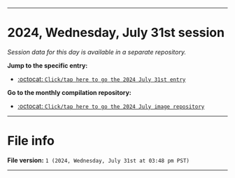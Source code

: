 
***

# 2024, Wednesday, July 31st session

_Session data for this day is available in a separate repository._

**Jump to the specific entry:**

- [:octocat: `Click/tap here to go the 2024 July 31st entry`](https://github.com/seanpm2001/SeansLifeArchive_Images_MotorWorld_CarFactory_Y2024_V7/tree/SeansLifeArchive_Images_MotorWorld_CarFactory_Y2024_V7_Main-dev/2024/07_July/31/)

**Go to the monthly compilation repository:**

- [:octocat: `Click/tap here to go the 2024 July image repository`](https://github.com/seanpm2001/SeansLifeArchive_Images_MotorWorld_CarFactory_Y2024_V7/)

***

# File info

**File version:** `1 (2024, Wednesday, July 31st at 03:48 pm PST)`

***
